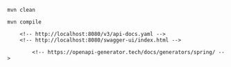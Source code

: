 ```
mvn clean
```

```
mvn compile
```

        <!-- http://localhost:8080/v3/api-docs.yaml -->
        <!-- http://localhost:8080/swagger-ui/index.html -->

            <!-- https://openapi-generator.tech/docs/generators/spring/ -->

